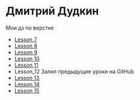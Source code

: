 # Дмитрий Дудкин

Мои дз по верстке

* [Lesson 7](/lesson_7/)
* [Lesson 8](/lesson_8/)
* [Lesson 9](/lesson_9/)
* [Lesson 10](/lesson_10/)
* [Lesson 11](/lesson_11/)
* Lesson_12 Залил предыдущие уроки на GitHub 
* [Lesson 13](/lesson_13/)
* [Lesson 14](/Lesson_14/)
* [Lesson 15](/Lesson_15/)
